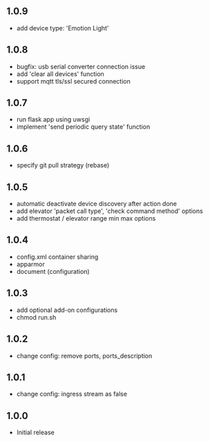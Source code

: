 ## 1.0.9
- add device type: 'Emotion Light' 

## 1.0.8
- bugfix: usb serial converter connection issue
- add 'clear all devices' function
- support mqtt tls/ssl secured connection

## 1.0.7
- run flask app using uwsgi
- implement 'send periodic query state' function

## 1.0.6

- specify git pull strategy (rebase)

## 1.0.5

- automatic deactivate device discovery after action done
- add elevator 'packet call type', 'check command method' options
- add thermostat / elevator range min max options

## 1.0.4

- config.xml container sharing
- apparmor
- document (configuration)

## 1.0.3

- add optional add-on configurations
- chmod run.sh 

## 1.0.2

- change config: remove ports, ports_description

## 1.0.1

- change config: ingress stream as false

## 1.0.0

- Initial release